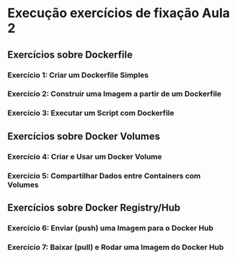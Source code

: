 # Execução exercícios de fixação Aula 2

## Exercícios sobre Dockerfile

### Exercício 1: Criar um Dockerfile Simples


### Exercício 2: Construir uma Imagem a partir de um Dockerfile


### Exercício 3: Executar um Script com Dockerfile


## Exercícios sobre Docker Volumes

### Exercício 4: Criar e Usar um Docker Volume


### Exercício 5: Compartilhar Dados entre Containers com Volumes


## Exercícios sobre Docker Registry/Hub

### Exercício 6: Enviar (push) uma Imagem para o Docker Hub


### Exercício 7: Baixar (pull) e Rodar uma Imagem do Docker Hub

